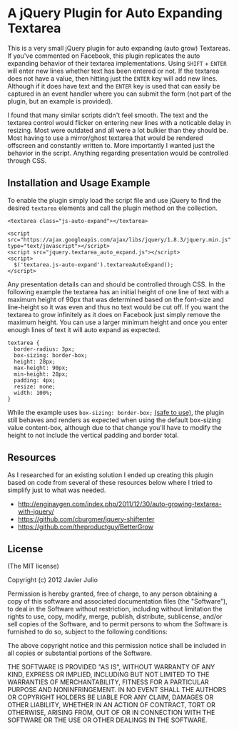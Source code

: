 # A jQuery Plugin for Auto Expanding Textarea

This is a very small jQuery plugin for auto expanding (auto grow) Textareas. If you've commented on Facebook, this plugin replicates the auto expanding behavior of their textarea implementations. Using `SHIFT` + `ENTER` will enter new lines whether text has been entered or not. If the textarea does not have a value, then hitting just the `ENTER` key will add new lines. Although if it does have text and the `ENTER` key is used that can easily be captured in an event handler where you can submit the form (not part of the plugin, but an example is provided).

I found that many similar scripts didn't feel smooth. The text and the textarea control would flicker on entering new lines with a noticable delay in resizing. Most were outdated and all were a lot bulkier than they should be. Most having to use a mirror/ghost textarea that would be rendered offscreen and constantly written to. More importantly I wanted just the behavior in the script. Anything regarding presentation would be controlled through CSS.

## Installation and Usage Example

To enable the plugin simply load the script file and use jQuery to find the desired `textarea` elements and call the plugin method on the collection.

    <textarea class="js-auto-expand"></textarea>
    
    <script src="https://ajax.googleapis.com/ajax/libs/jquery/1.8.3/jquery.min.js" type="text/javascript"></script>
    <script src="jquery.textarea_auto_expand.js"></script>
    <script>
      $('textarea.js-auto-expand').textareaAutoExpand();
    </script>

Any presentation details can and should be controlled through CSS. In the following example the textarea has an initial height of one line of text with a maximum height of 90px that was determined based on the font-size and line-height so it was even and thus no text would be cut off. If you want the textarea to grow infinitely as it does on Facebook just simply remove the maximum height. You can use a larger minimum height and once you enter enough lines of text it will auto expand as expected.

    textarea {
      border-radius: 3px;
      box-sizing: border-box;
      height: 28px;
      max-height: 90px;
      min-height: 28px;
      padding: 4px;
      resize: none;
      width: 100%;
    }

While the example uses `box-sizing: border-box;` [(safe to use)](http://caniuse.com/#search=box-sizing), the plugin still behaves and renders as expected when using the default box-sizing value content-box, although due to that change you'll have to modify the height to not include the vertical padding and border total.

## Resources

As I researched for an existing solution I ended up creating this plugin based on code from several of these resources below where I tried to simplify just to what was needed.

* http://enginaygen.com/index.php/2011/12/30/auto-growing-textarea-with-jquery/
* https://github.com/cburgmer/jquery-shiftenter
* https://github.com/theproductguy/BetterGrow

## License

(The MIT license)

Copyright (c) 2012 Javier Julio

Permission is hereby granted, free of charge, to any person obtaining
a copy of this software and associated documentation files (the
"Software"), to deal in the Software without restriction, including
without limitation the rights to use, copy, modify, merge, publish,
distribute, sublicense, and/or sell copies of the Software, and to
permit persons to whom the Software is furnished to do so, subject to
the following conditions:

The above copyright notice and this permission notice shall be
included in all copies or substantial portions of the Software.

THE SOFTWARE IS PROVIDED "AS IS", WITHOUT WARRANTY OF ANY KIND,
EXPRESS OR IMPLIED, INCLUDING BUT NOT LIMITED TO THE WARRANTIES OF
MERCHANTABILITY, FITNESS FOR A PARTICULAR PURPOSE AND
NONINFRINGEMENT. IN NO EVENT SHALL THE AUTHORS OR COPYRIGHT HOLDERS BE
LIABLE FOR ANY CLAIM, DAMAGES OR OTHER LIABILITY, WHETHER IN AN ACTION
OF CONTRACT, TORT OR OTHERWISE, ARISING FROM, OUT OF OR IN CONNECTION
WITH THE SOFTWARE OR THE USE OR OTHER DEALINGS IN THE SOFTWARE.